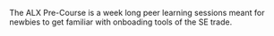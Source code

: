 The ALX Pre-Course is a week long peer learning sessions meant for newbies to get familiar with onboading tools of the SE trade.
